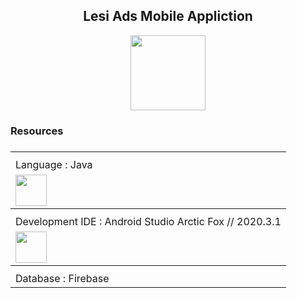 <h2 align = "center"> <b> Lesi Ads Mobile Appliction </b> </h2> 
<p align="center"> <img src = "https://user-images.githubusercontent.com/87639011/134787680-7ea21c6b-9718-447f-9547-a3d181694fa1.jpeg" width = "120" height = "120" /> </p>

<h3> Resources <h3>
 <table>
   <th> 
     <tr>
       <td> Language : Java </td>
     </tr>
      <tr>
       <td> <img src = "https://user-images.githubusercontent.com/87639011/134788324-f7ab182d-6598-44fa-8858-4fd243196b66.png" width = "50" height = "50"</td>
      </tr>
    </th>
    <th>
     <tr>
       <td> Development IDE : Android Studio Arctic Fox // 2020.3.1 </td>
     </tr>
     <tr>
       <td> <img src = "https://user-images.githubusercontent.com/87639011/134788324-f7ab182d-6598-44fa-8858-4fd243196b66.png" width = "50" height = "50"</td>
       </tr>
     <th>
      <tr>
       <td> Database : Firebase </td>
     </tr>
   </th>
 </table>

